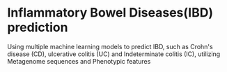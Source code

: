 # Inflammatory Bowel Diseases(IBD) prediction
Using multiple machine learning models to predict IBD, such as Crohn's disease (CD), ulcerative colitis (UC) and Indeterminate colitis (IC), utilizing Metagenome sequences and Phenotypic features
